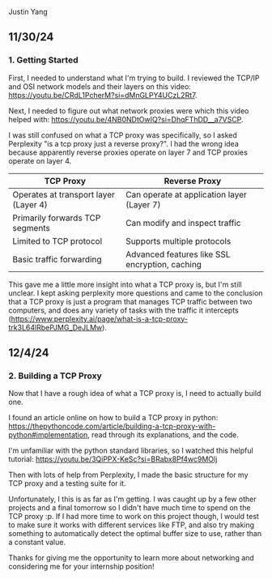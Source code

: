 Justin Yang
## 11/30/24

### 1. Getting Started

First, I needed to understand what I'm trying to build. I reviewed the TCP/IP and OSI network models and their layers on this video: https://youtu.be/CRdL1PcherM?si=dMnGLPY4UCzL2Rt7. 

Next, I needed to figure out what network proxies were which this video helped with: https://youtu.be/4NB0NDtOwIQ?si=DhqFThDD__a7VSCP. 

I was still confused on what a TCP proxy was specifically, so I asked Perplexity "is a tcp proxy just a reverse proxy?". I had the wrong idea because apparently reverse proxies operate on layer 7 and TCP proxies operate on layer 4.

| TCP Proxy                             | Reverse Proxy                                  |
| ------------------------------------- | ---------------------------------------------- |
| Operates at transport layer (Layer 4) | Can operate at application layer (Layer 7)     |
| Primarily forwards TCP segments       | Can modify and inspect traffic                 |
| Limited to TCP protocol               | Supports multiple protocols                    |
| Basic traffic forwarding              | Advanced features like SSL encryption, caching |

This gave me a little more insight into what a TCP proxy is, but I'm still unclear. I kept asking perplexity more questions and came to the conclusion that a TCP proxy is just a program that manages TCP traffic between two computers, and does any variety of tasks with the traffic it intercepts (https://www.perplexity.ai/page/what-is-a-tcp-proxy-trk3L64lRbePJMG_DeJLMw).


## 12/4/24
### 2. Building a TCP Proxy

Now that I have a rough idea of what a TCP proxy is, I need to actually build one.

I found an article online on how to build a TCP proxy in python: https://thepythoncode.com/article/building-a-tcp-proxy-with-python#implementation, read through its explanations, and the code. 

I'm unfamiliar with the python standard libraries, so I watched this helpful tutorial: https://youtu.be/3QiPPX-KeSc?si=BRabx8Pf4wc9MOlj

Then with lots of help from Perplexity, I made the basic structure for my TCP proxy and a testing suite for it.

Unfortunately, I this is as far as I'm getting. I was caught up by a few other projects and a final tomorrow so I didn't have much time to spend on the TCP proxy :p. If I had more time to work on this project though, I would test to make sure it works with different services like FTP, and also try making something to automatically detect the optimal buffer size to use, rather than a constant value.

Thanks for giving me the opportunity to learn more about networking and considering me for your internship position!

